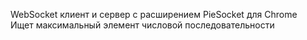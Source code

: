 WebSocket клиент и сервер с расширением PieSocket для Chrome  
Ищет максимальный элемент числовой последовательности
